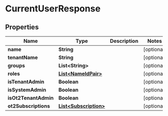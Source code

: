 

# CurrentUserResponse


## Properties

| Name | Type | Description | Notes |
|------------ | ------------- | ------------- | -------------|
|**name** | **String** |  |  [optional] |
|**tenantName** | **String** |  |  [optional] |
|**groups** | **List&lt;String&gt;** |  |  [optional] |
|**roles** | [**List&lt;NameIdPair&gt;**](NameIdPair.md) |  |  [optional] |
|**isTenantAdmin** | **Boolean** |  |  [optional] |
|**isSystemAdmin** | **Boolean** |  |  [optional] |
|**isOt2TenantAdmin** | **Boolean** |  |  [optional] |
|**ot2Subscriptions** | [**List&lt;Subscription&gt;**](Subscription.md) |  |  [optional] |




